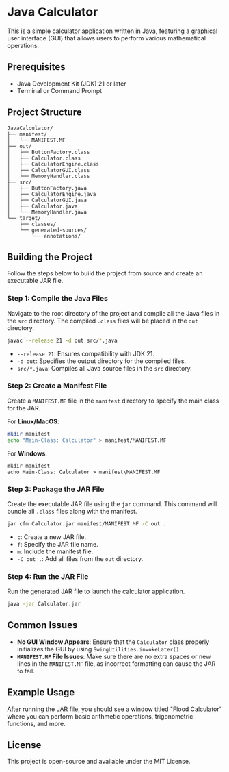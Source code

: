 # Java Calculator

This is a simple calculator application written in Java, featuring a graphical user interface (GUI) that allows users to perform various mathematical operations.

## Prerequisites

- Java Development Kit (JDK) 21 or later
- Terminal or Command Prompt

## Project Structure

```
JavaCalculator/
├── manifest/
│   └── MANIFEST.MF
├── out/
│   ├── ButtonFactory.class
│   ├── Calculator.class
│   ├── CalculatorEngine.class
│   ├── CalculatorGUI.class
│   └── MemoryHandler.class
├── src/
│   ├── ButtonFactory.java
│   ├── CalculatorEngine.java
│   ├── CalculatorGUI.java
│   ├── Calculator.java
│   └── MemoryHandler.java
└── target/
    ├── classes/
    └── generated-sources/
        └── annotations/
```

## Building the Project

Follow the steps below to build the project from source and create an executable JAR file.

### Step 1: Compile the Java Files

Navigate to the root directory of the project and compile all the Java files in the `src` directory. The compiled `.class` files will be placed in the `out` directory.

```sh
javac --release 21 -d out src/*.java
```

- `--release 21`: Ensures compatibility with JDK 21.
- `-d out`: Specifies the output directory for the compiled files.
- `src/*.java`: Compiles all Java source files in the `src` directory.

### Step 2: Create a Manifest File

Create a `MANIFEST.MF` file in the `manifest` directory to specify the main class for the JAR.

For **Linux/MacOS**:

```sh
mkdir manifest
echo "Main-Class: Calculator" > manifest/MANIFEST.MF
```

For **Windows**:

```shell
mkdir manifest
echo Main-Class: Calculator > manifest\MANIFEST.MF
```

### Step 3: Package the JAR File

Create the executable JAR file using the `jar` command. This command will bundle all `.class` files along with the manifest.

```sh
jar cfm Calculator.jar manifest/MANIFEST.MF -C out .
```

- `c`: Create a new JAR file.
- `f`: Specify the JAR file name.
- `m`: Include the manifest file.
- `-C out .`: Add all files from the `out` directory.

### Step 4: Run the JAR File

Run the generated JAR file to launch the calculator application.

```sh
java -jar Calculator.jar
```

## Common Issues

- **No GUI Window Appears**: Ensure that the `Calculator` class properly initializes the GUI by using `SwingUtilities.invokeLater()`.
- **`MANIFEST.MF` File Issues**: Make sure there are no extra spaces or new lines in the `MANIFEST.MF` file, as incorrect formatting can cause the JAR to fail.

## Example Usage

After running the JAR file, you should see a window titled "Flood Calculator" where you can perform basic arithmetic operations, trigonometric functions, and more.

## License

This project is open-source and available under the MIT License.

